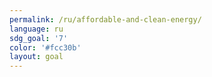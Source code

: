 ```yaml
---
permalink: /ru/affordable-and-clean-energy/
language: ru
sdg_goal: '7'
color: '#fcc30b'
layout: goal
---
```


